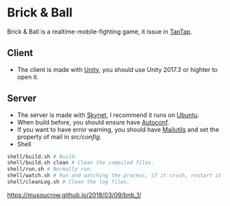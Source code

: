 # Brick & Ball
Brick & Ball is a realtime-mobile-fighting game, it issue in [TapTap](https://www.taptap.com/app/81845).

## Client
* The client is made with [Unity](https://unity3d.com), you should use Unity 2017.3 or highter to open it.

## Server
* The server is made with [Skynet](https://github.com/cloudwu/skynet), I recommend it runs on [Ubuntu](https://www.ubuntu.com).
* When build before, you should ensure have [Autoconf](http://www.gnu.org/software/autoconf/autoconf.html).  
* If you want to have error warning, you should have [Mailutils](http://mailutils.org) and set the property of mail in *src/config*.
* Shell

```bash
shell/build.sh # Build.
shell/build.sh clean # Clean the compiled files.
shell/run.sh # Normally run.
shell/watch.sh # Run and watching the process, if it crash, restart it.
shell/cleanLog.sh # Clean the log files.
```

https://musoucrow.github.io/2018/03/09/bnb_1/
